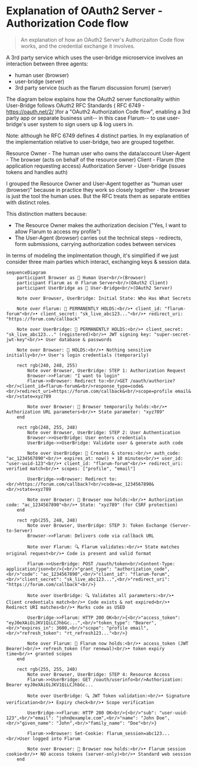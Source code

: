 
# Explanation of OAuth2 Server - Authorization Code flow

>An explanation of how an OAuth2 Server's Authorizaiton Code flow works, and the credential exchange it involves.

A 3rd party service which uses the user-bridge microservice involves an interaction between three agents:

* human user (browser)
* user-bridge (server)
* 3rd party service (such as the flarum discussion forum) (server)

The diagram below explains how the OAuth2 server functionality within User-Bridge follows  OAuth2 RFC Standards ( RFC 6749 - https://oauth.net/2/ )for a "OAuth2 Authorization Code flow", enabling a 3rd party app or separate business unit-- in this case Flarum-- to use user-bridge's user system to sign users up & log users in.

Note: although he RFC 6749 defines 4 distinct parties.  In my explanation of the implementation relative to user-bridge, two are grouped together.

Resource Owner - The human user who owns the data/account
User-Agent - The browser (acts on behalf of the resource owner)
Client - Flarum (the application requesting access)
Authorization Server - User-bridge (issues tokens and handles auth)

I grouped the Resource Owner and User-Agent together as "human user (browser)" because in practice they work so closely together - the browser is just the tool the human uses. But the RFC treats them as separate entities with distinct roles.

This distinction matters because:

- The Resource Owner makes the authorization decision ("Yes, I want to allow Flarum to access my profile")
- The User-Agent (browser) carries out the technical steps - redirects, form submissions, carrying authorization codes between services

In terms of modeling the implmentation though, it's simplified if we just consider three main parties which interact, exchanging keys & session data.

```mermaid
sequenceDiagram
    participant Browser as 👤 Human User<br/>(Browser)
    participant Flarum as 🌐 Flarum Server<br/>(OAuth2 Client)
    participant UserBridge as 🔐 User-Bridge<br/>(OAuth2 Server)

    Note over Browser, UserBridge: Initial State: Who Has What Secrets

    Note over Flarum: 🔑 PERMANENTLY HOLDS:<br/>• client_id: "flarum-forum"<br/>• client_secret: "sk_live_abc123..."<br/>• redirect_uri: "https://forum.com/callback"

    Note over UserBridge: 🔑 PERMANENTLY HOLDS:<br/>• client_secret: "sk_live_abc123..." (registered)<br/>• JWT signing key: "super-secret-jwt-key"<br/>• User database & passwords

    Note over Browser: 🔑 HOLDS:<br/>• Nothing sensitive initially<br/>• User's login credentials (temporarily)

    rect rgb(240, 248, 255)
        Note over Browser, UserBridge: STEP 1: Authorization Request
        Browser->>Flarum: "I want to login"
        Flarum->>Browser: Redirect to:<br/>GET /oauth/authorize?<br/>client_id=flarum-forum&<br/>response_type=code&<br/>redirect_uri=https://forum.com/callback&<br/>scope=profile email&<br/>state=xyz789
        
        Note over Browser: 📝 Browser temporarily holds:<br/>• Authorization URL parameters<br/>• State parameter: "xyz789"
    end

    rect rgb(248, 255, 248)
        Note over Browser, UserBridge: STEP 2: User Authentication
        Browser->>UserBridge: User enters credentials
        UserBridge->>UserBridge: Validate user & generate auth code
        
        Note over UserBridge: 💾 Creates & stores:<br/>• auth_code: "ac_1234567890"<br/>• expires_at: now() + 10 minutes<br/>• user_id: "user-uuid-123"<br/>• client_id: "flarum-forum"<br/>• redirect_uri: verified match<br/>• scopes: ["profile", "email"]
        
        UserBridge->>Browser: Redirect to:<br/>https://forum.com/callback?<br/>code=ac_1234567890&<br/>state=xyz789
        
        Note over Browser: 📝 Browser now holds:<br/>• Authorization code: "ac_1234567890"<br/>• State: "xyz789" (for CSRF protection)
    end

    rect rgb(255, 248, 248)
        Note over Browser, UserBridge: STEP 3: Token Exchange (Server-to-Server)
        Browser->>Flarum: Delivers code via callback URL
        
        Note over Flarum: 🔍 Flarum validates:<br/>• State matches original request<br/>• Code is present and valid format
        
        Flarum->>UserBridge: POST /oauth/token<br/>Content-Type: application/json<br/>{<br/>"grant_type": "authorization_code",<br/>"code": "ac_1234567890",<br/>"client_id": "flarum-forum",<br/>"client_secret": "sk_live_abc123...",<br/>"redirect_uri": "https://forum.com/callback"<br/>}
        
        Note over UserBridge: 🔍 Validates all parameters:<br/>• Client credentials match<br/>• Code exists & not expired<br/>• Redirect URI matches<br/>• Marks code as USED
        
        UserBridge->>Flarum: HTTP 200 OK<br/>{<br/>"access_token": "eyJ0eXAiOiJKV1QiLCJhbGc...",<br/>"token_type": "Bearer",<br/>"expires_in": 3600,<br/>"scope": "profile email",<br/>"refresh_token": "rt_refresh123..."<br/>}
        
        Note over Flarum: 💾 Flarum now holds:<br/>• access_token (JWT Bearer)<br/>• refresh_token (for renewal)<br/>• token expiry time<br/>• granted scopes
    end

    rect rgb(255, 255, 240)
        Note over Browser, UserBridge: STEP 4: Resource Access
        Flarum->>UserBridge: GET /oauth/userinfo<br/>Authorization: Bearer eyJ0eXAiOiJKV1QiLCJhbGc...
        
        Note over UserBridge: 🔍 JWT Token validation:<br/>• Signature verification<br/>• Expiry check<br/>• Scope verification
        
        UserBridge->>Flarum: HTTP 200 OK<br/>{<br/>"sub": "user-uuid-123",<br/>"email": "john@example.com",<br/>"name": "John Doe",<br/>"given_name": "John",<br/>"family_name": "Doe"<br/>}
        
        Flarum->>Browser: Set-Cookie: flarum_session=abc123...<br/>User logged into Flarum
        
        Note over Browser: 🍪 Browser now holds:<br/>• Flarum session cookie<br/>• NO access tokens (server-only)<br/>• Standard web session
    end
```